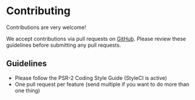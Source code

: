 # Contributing

Contributions are very welcome!

We accept contributions via pull requests on [GitHub]. Please review these guidelines before submitting any pull requests.

## Guidelines

* Please follow the PSR-2 Coding Style Guide (StyleCI is active)
* One pull request per feature (send multiple if you want to do more than one thing)

[GitHub]: https://github.com/cyrildewit/laravel-page-view-counter/pulls
